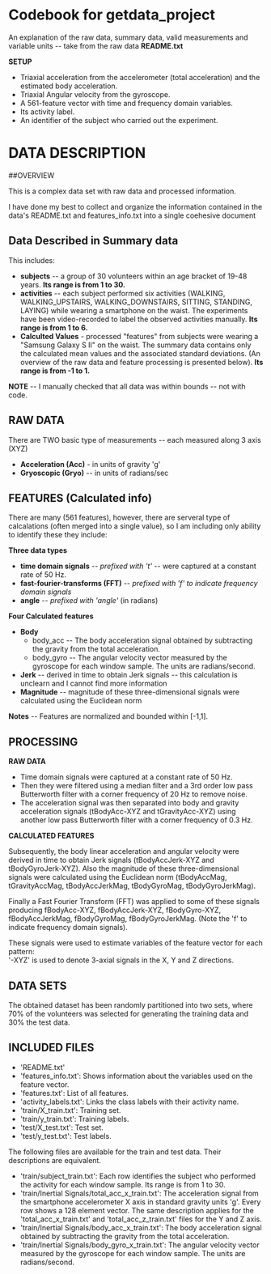 # Codebook for getdata_project

An explanation of the raw data, summary data, valid measurements and variable units -- take from the raw data **README.txt**

**SETUP**

- Triaxial acceleration from the accelerometer (total acceleration) and the estimated body acceleration.
- Triaxial Angular velocity from the gyroscope. 
- A 561-feature vector with time and frequency domain variables. 
- Its activity label. 
- An identifier of the subject who carried out the experiment.


DATA DESCRIPTION
================

##OVERVIEW

This is a complex data set with raw data and processed information.

I have done my best to collect and organize the information contained in the data's README.txt and features_info.txt into a single coehesive document

## Data Described in Summary data

This includes:

* **subjects** -- a group of 30 volunteers within an age bracket of 19-48 years. **Its range is from 1 to 30.**
* **activities** -- each subject performed six activities (WALKING, WALKING_UPSTAIRS, WALKING_DOWNSTAIRS, SITTING, STANDING, LAYING) while wearing a smartphone on the waist.   The experiments have been video-recorded to label the observed activities manually. **Its range is from 1 to 6.**
* **Calculted Values** - processed "features" from subjects were wearing a "Samsung Galaxy S II" on the waist.  The summary data contains only the calculated mean values and the associated standard deviations.  (An overview of the raw data and feature processing is presented below). **Its range is from -1 to 1.** 

**NOTE** -- I manually checked that all data was within bounds -- not with code.

## RAW DATA
There are TWO basic type of measurements -- each measured along 3 axis (XYZ)
* **Acceleration (Acc)** - in units of gravity 'g' 
* **Gryoscopic (Gryo)** -- in units of radians/sec

## FEATURES (Calculated info)

There are many (561 features), however, there are serveral type of calcalations (often merged into a single value), so I am including only ability to identify these they include: 

**Three data types**
* **time domain signals** -- _prefixed with 't'_ -- were captured at a constant rate of 50 Hz.
* **fast-fourier-transforms (FFT)** -- _prefixed with 'f' to indicate frequency domain signals_
* **angle** -- _prefixed with 'angle'_ (in radians)

**Four Calculated features**
* **Body** 
  * body_acc  --  The body acceleration signal obtained by subtracting the gravity from the total acceleration.
  * body_gyro --  The angular velocity vector measured by the gyroscope for each window sample. The units are radians/second.
* **Jerk** -- derived in time to obtain Jerk signals -- this calculation is unclearn and I cannot find more information
* **Magnitude** -- magnitude of these three-dimensional signals were calculated using the Euclidean norm

**Notes** -- Features are normalized and bounded within [-1,1].


## PROCESSING

**RAW DATA**

* Time domain signals were captured at a constant rate of 50 Hz. 
* Then they were filtered using a median filter and a 3rd order low pass Butterworth filter with a corner frequency of 20 Hz to remove noise. 
* The acceleration signal was then separated into body and gravity acceleration signals (tBodyAcc-XYZ and tGravityAcc-XYZ) using another low pass Butterworth filter with a corner frequency of 0.3 Hz. 

**CALCULATED FEATURES**

Subsequently, the body linear acceleration and angular velocity were derived in time to obtain Jerk signals (tBodyAccJerk-XYZ and tBodyGyroJerk-XYZ). Also the magnitude of these three-dimensional signals were calculated using the Euclidean norm (tBodyAccMag, tGravityAccMag, tBodyAccJerkMag, tBodyGyroMag, tBodyGyroJerkMag). 

Finally a Fast Fourier Transform (FFT) was applied to some of these signals producing fBodyAcc-XYZ, fBodyAccJerk-XYZ, fBodyGyro-XYZ, fBodyAccJerkMag, fBodyGyroMag, fBodyGyroJerkMag. (Note the 'f' to indicate frequency domain signals). 

These signals were used to estimate variables of the feature vector for each pattern:  
'-XYZ' is used to denote 3-axial signals in the X, Y and Z directions.


## DATA SETS

The obtained dataset has been randomly partitioned into two sets, where 70% of the volunteers was selected for generating the training data and 30% the test data. 

## INCLUDED FILES

* 'README.txt'
* 'features_info.txt': Shows information about the variables used on the feature vector.
* 'features.txt': List of all features.
* 'activity_labels.txt': Links the class labels with their activity name.
* 'train/X_train.txt': Training set.
* 'train/y_train.txt': Training labels.
* 'test/X_test.txt': Test set.
* 'test/y_test.txt': Test labels.

The following files are available for the train and test data. Their descriptions are equivalent. 
* 'train/subject_train.txt': Each row identifies the subject who performed the activity for each window sample. Its range is from 1 to 30. 
* 'train/Inertial Signals/total_acc_x_train.txt': The acceleration signal from the smartphone accelerometer X axis in standard gravity units 'g'. Every row shows a 128 element vector. The same description applies for the 'total_acc_x_train.txt' and 'total_acc_z_train.txt' files for the Y and Z axis. 
* 'train/Inertial Signals/body_acc_x_train.txt': The body acceleration signal obtained by subtracting the gravity from the total acceleration. 
* 'train/Inertial Signals/body_gyro_x_train.txt': The angular velocity vector measured by the gyroscope for each window sample. The units are radians/second. 

